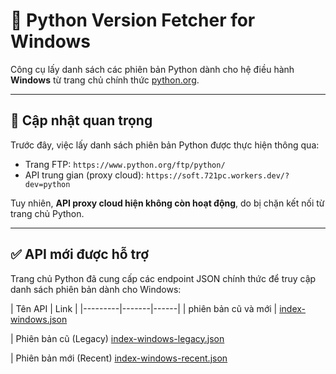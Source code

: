 # 🐍 Python Version Fetcher for Windows

Công cụ lấy danh sách các phiên bản Python dành cho hệ điều hành **Windows** từ trang chủ chính thức [python.org](https://www.python.org).

---

## 🔔 Cập nhật quan trọng

Trước đây, việc lấy danh sách phiên bản Python được thực hiện thông qua:

- Trang FTP: `https://www.python.org/ftp/python/`
- API trung gian (proxy cloud): `https://soft.721pc.workers.dev/?dev=python`

Tuy nhiên, **API proxy cloud hiện không còn hoạt động**, do bị chặn kết nối từ trang chủ Python.

---

## ✅ API mới được hỗ trợ

Trang chủ Python đã cung cấp các endpoint JSON chính thức để truy cập danh sách phiên bản dành cho Windows:

| Tên API | Link |
|---------|-------|------|
| phiên bản cũ và mới | [index-windows.json](https://www.python.org/ftp/python/index-windows.json)

| Phiên bản cũ (Legacy) [index-windows-legacy.json](https://www.python.org/ftp/python/index-windows-legacy.json)

| Phiên bản mới (Recent) [index-windows-recent.json](https://www.python.org/ftp/python/index-windows-recent.json)



